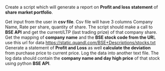 Create a script which will generate a report on **Profit and loss statement** of **share market portfolio**.

Get input from the user in **csv file**. Csv file will have 3 columns Company Name, Rate per share, quantity of share. The script should make a call to **BSE API** and get the current/LTP (last trading prize) of that company share. Get the mapping of **company name** and the **BSE stock code from the UR**L 
use this url for data https://static.quandl.com/BSE+Descriptions/stocks.txt
Generate a statement of **Profit and Loss** as well **calculate the deviation** from purchase price to current price. Log the data into another text file. The log data should contain the **company name and day high price** of that stock using python **BSE API**.
